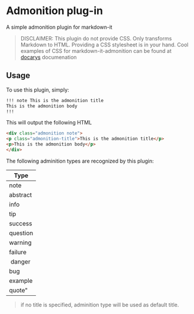 # Admonition plug-in

A simple admonition plugin for markdown-it

> DISCLAIMER: This plugin do not provide CSS. Only transforms Markdown to HTML. Providing a CSS stylesheet is in your hand.
> Cool examples of CSS for markdown-it-admonition can be found at [docarys](http://docs.docarys.io) documenation

## Usage

To use this plugin, simply:

```md
!!! note This is the admonition title
This is the admonition body
!!!
````

This will output the following HTML

```html
<div class="admonition note">
<p class="admonition-title">This is the admonition title</p>
<p>This is the admonition body</p>
</div>
```

The following adminition types are recognized by this plugin:

| Type       |
| -----------|
| note       |
| abstract   |
| info       |
| tip        |
| success    |
| question   |
| warning    |
| failure    |
| danger     |
| bug        |
| example    |
| quote"     |

> if no title is specified, adminition type will be used as default title.